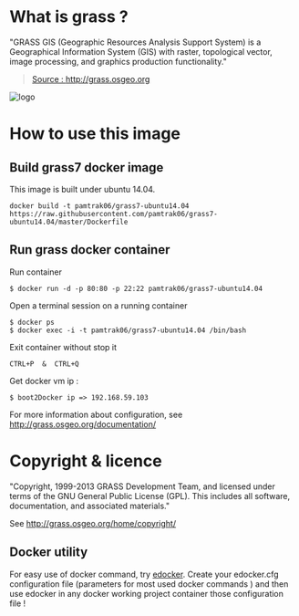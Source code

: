 # What is grass ?

"GRASS GIS (Geographic Resources Analysis Support System) is a Geographical Information System (GIS) with raster, topological vector, image processing, and graphics production functionality."

> [Source : http://grass.osgeo.org ](http://grass.osgeo.org/documentation/first-time-users/)

![logo](http://grass.osgeo.org/uploads/images/logo/grasslogo_vector_small.png)

# How to use this image

## Build grass7 docker image

This image is built under ubuntu 14.04.
```
docker build -t pamtrak06/grass7-ubuntu14.04 https://raw.githubusercontent.com/pamtrak06/grass7-ubuntu14.04/master/Dockerfile
```

## Run grass docker container

Run container
```
$ docker run -d -p 80:80 -p 22:22 pamtrak06/grass7-ubuntu14.04
```

Open a terminal session on a running container
```
$ docker ps
$ docker exec -i -t pamtrak06/grass7-ubuntu14.04 /bin/bash
```

Exit container without stop it
```
CTRL+P  &  CTRL+Q
```

Get docker vm ip : 
```
$ boot2Docker ip => 192.168.59.103
```

For more information about configuration, see http://grass.osgeo.org/documentation/

# Copyright & licence

"Copyright, 1999-2013 GRASS Development Team, and licensed under terms of the GNU General Public License (GPL). This includes all software, documentation, and associated materials."

See http://grass.osgeo.org/home/copyright/

## Docker utility

For easy use of docker command, try [edocker](https://github.com/pamtrak06/edocker).
Create your edocker.cfg configuration file (parameters for most used docker commands ) and then use edocker<command> in any docker working project container those configuration file !
